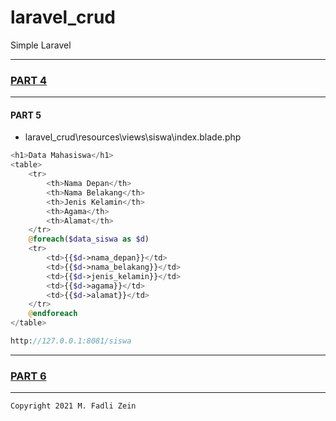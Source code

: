 # laravel_crud
 Simple Laravel

---
### [PART 4](https://github.com/gzeinnumer/laravel_crud/tree/part_4)
---

#### PART 5
* laravel_crud\resources\views\siswa\index.blade.php
```php
<h1>Data Mahasiswa</h1>
<table>
    <tr>
        <th>Nama Depan</th>
        <th>Nama Belakang</th>
        <th>Jenis Kelamin</th>
        <th>Agama</th>
        <th>Alamat</th>
    </tr>
    @foreach($data_siswa as $d)
    <tr>
        <td>{{$d->nama_depan}}</td>
        <td>{{$d->nama_belakang}}</td>
        <td>{{$d->jenis_kelamin}}</td>
        <td>{{$d->agama}}</td>
        <td>{{$d->alamat}}</td>
    </tr>
    @endforeach
</table>
```
```php
http://127.0.0.1:8081/siswa
```

---
### [PART 6](https://github.com/gzeinnumer/laravel_crud/tree/part_6)
---

```
Copyright 2021 M. Fadli Zein
```